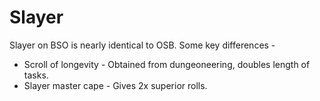 # Slayer

Slayer on BSO is nearly identical to OSB. Some key differences - 

* Scroll of longevity - Obtained from dungeoneering, doubles length of tasks.
* Slayer master cape - Gives 2x superior rolls.



